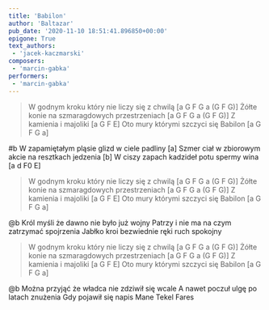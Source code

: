 ```yaml
---
title: 'Babilon'
author: 'Baltazar'
pub_date: '2020-11-10 18:51:41.896850+00:00'
epigone: True
text_authors:
 - 'jacek-kaczmarski'
composers:
 - 'marcin-gabka'
performers:
 - 'marcin-gabka'
---
```


>W godnym kroku który nie liczy się z chwilą [a G F G a (G F G)]
>Żółte konie na szmaragdowych przestrzeniach [a G F G a (G F G)]
>Z kamienia i majoliki [a G F E]
>Oto mury którymi szczyci się Babilon [a G F G a]

#b
W zapamiętałym pląsie glizd w ciele padliny [a]
Szmer ciał w zbiorowym akcie na resztkach jedzenia [b]
W ciszy zapach kadzideł potu spermy wina [a d F0 E]

>W godnym kroku który nie liczy się z chwilą [a G F G a (G F G)]
>Żółte konie na szmaragdowych przestrzeniach [a G F G a (G F G)]
>Z kamienia i majoliki [a G F E]
>Oto mury którymi szczyci się Babilon [a G F G a]

@b
Król myśli że dawno nie było już wojny
Patrzy i nie ma na czym zatrzymać spojrzenia
Jabłko kroi bezwiednie ręki ruch spokojny

>W godnym kroku który nie liczy się z chwilą [a G F G a (G F G)]
>Żółte konie na szmaragdowych przestrzeniach [a G F G a (G F G)]
>Z kamienia i majoliki [a G F E]
>Oto mury którymi szczyci się Babilon [a G F G a]

@b
Można przyjąć że władca nie zdziwił się wcale
A nawet poczuł ulgę po latach znużenia
Gdy pojawił się napis Mane Tekel Fares